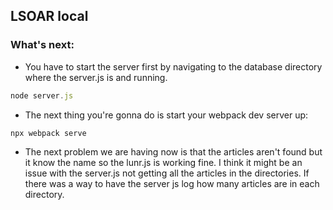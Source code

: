 ## LSOAR local


### What's next:

- You have to start the server first by navigating to the database directory where the server.js is and running.

```js
node server.js
```

- The next thing you're gonna do is start your webpack dev server up:

```js
npx webpack serve
```

- The next problem we are having now is that the articles aren't found but it know the name so the lunr.js is working fine. I think it might be an issue with the server.js not getting all the articles in the directories. If there was a way to have the server js log how many articles are in each directory. 
